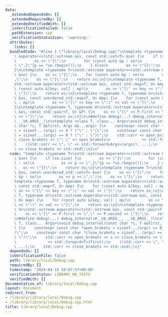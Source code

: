```yaml
---
data:
  _extendedDependsOn: []
  _extendedRequiredBy: []
  _extendedVerifiedWith: []
  _isVerificationFailed: false
  _pathExtension: cpp
  _verificationStatusIcon: ':warning:'
  attributes:
    links: []
  bundledCode: "#line 1 \"library/local/Debug.cpp\"\ntemplate <typename T>\nstd::ostream\
    \ &operator<<(std::ostream &os, const std::set<T> &se) {\n    if (se.size) {\n\
    \        os << \"{\";\n        for (const auto &p : se)\n            os << p <<\
    \ \",}\"[p == *se.rbegin()];\n    } else\n        os << \"{}\";\n    return os;\n\
    }\n\ntemplate <typename T>\nstd::ostream &operator<<(std::ostream &os, const unordered_std::set<T>\
    \ &se) {\n    os << \"{\";\n    for (const auto &p : se)\n        os << p << \"\
    ,\";\n    os << \"}\";\n    return os;\n}\n\ntemplate <typename T, typename U>\n\
    std::ostream &operator<<(std::ostream &os, const std::map<T, U> &mp) {\n    for\
    \ (const auto &[key, val] : mp)\n        os << \"[\" << key << \":\" << val <<\
    \ \"]\";\n    return os;\n}\ntemplate <typename T, typename U>\nstd::ostream &operator<<(std::ostream\
    \ &os, const unordered_std::map<T, U> &mp) {\n    for (const auto &[key, val]\
    \ : mp)\n        os << \"[\" << key << \":\" << val << \"]\";\n    return os;\n\
    }\n\ntemplate <typename T, typename U>\nstd::ostream &operator<<(std::ostream\
    \ &os, const std::pair<T, U> &P) {\n    os << \"[\" << P.first << \",\" << P.second\
    \ << \"]\";\n    return os;\n}\n\n#define debug(...) debug_internal(#__VA_ARGS__,\
    \ __VA_ARGS__)\n\ntemplate <class T, class... Args>\nvoid debug_internal(const\
    \ char *s, T &&first, Args &&...args) {\n    constexpr const char *open_brakets\
    \ = sizeof...(args) == 0 ? \"\" : \"(\";\n    constexpr const char *close_brakets\
    \ = sizeof...(args) == 0 ? \"\" : \")\";\n    std::cerr << open_brakets << s <<\
    \ close_brakets << \": \" << open_brakets\n              << std::forward<T>(first);\n\
    \    ((std::cerr << \", \" << std::forward<Args>(args)), ...);\n    std::cerr\
    \ << close_brakets << std::endl;\n}\n"
  code: "template <typename T>\nstd::ostream &operator<<(std::ostream &os, const std::set<T>\
    \ &se) {\n    if (se.size) {\n        os << \"{\";\n        for (const auto &p\
    \ : se)\n            os << p << \",}\"[p == *se.rbegin()];\n    } else\n     \
    \   os << \"{}\";\n    return os;\n}\n\ntemplate <typename T>\nstd::ostream &operator<<(std::ostream\
    \ &os, const unordered_std::set<T> &se) {\n    os << \"{\";\n    for (const auto\
    \ &p : se)\n        os << p << \",\";\n    os << \"}\";\n    return os;\n}\n\n\
    template <typename T, typename U>\nstd::ostream &operator<<(std::ostream &os,\
    \ const std::map<T, U> &mp) {\n    for (const auto &[key, val] : mp)\n       \
    \ os << \"[\" << key << \":\" << val << \"]\";\n    return os;\n}\ntemplate <typename\
    \ T, typename U>\nstd::ostream &operator<<(std::ostream &os, const unordered_std::map<T,\
    \ U> &mp) {\n    for (const auto &[key, val] : mp)\n        os << \"[\" << key\
    \ << \":\" << val << \"]\";\n    return os;\n}\n\ntemplate <typename T, typename\
    \ U>\nstd::ostream &operator<<(std::ostream &os, const std::pair<T, U> &P) {\n\
    \    os << \"[\" << P.first << \",\" << P.second << \"]\";\n    return os;\n}\n\
    \n#define debug(...) debug_internal(#__VA_ARGS__, __VA_ARGS__)\n\ntemplate <class\
    \ T, class... Args>\nvoid debug_internal(const char *s, T &&first, Args &&...args)\
    \ {\n    constexpr const char *open_brakets = sizeof...(args) == 0 ? \"\" : \"\
    (\";\n    constexpr const char *close_brakets = sizeof...(args) == 0 ? \"\" :\
    \ \")\";\n    std::cerr << open_brakets << s << close_brakets << \": \" << open_brakets\n\
    \              << std::forward<T>(first);\n    ((std::cerr << \", \" << std::forward<Args>(args)),\
    \ ...);\n    std::cerr << close_brakets << std::endl;\n}"
  dependsOn: []
  isVerificationFile: false
  path: library/local/Debug.cpp
  requiredBy: []
  timestamp: '2024-04-15 10:07:57+09:00'
  verificationStatus: LIBRARY_NO_TESTS
  verifiedWith: []
documentation_of: library/local/Debug.cpp
layout: document
redirect_from:
- /library/library/local/Debug.cpp
- /library/library/local/Debug.cpp.html
title: library/local/Debug.cpp
---
```

